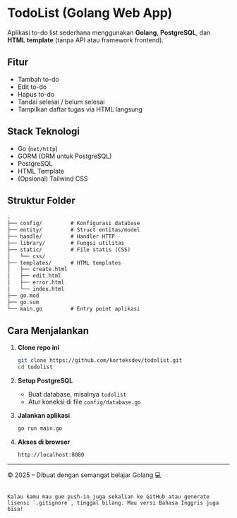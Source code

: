 
# TodoList (Golang Web App)

Aplikasi to-do list sederhana menggunakan **Golang**, **PostgreSQL**, dan **HTML template** (tanpa API atau framework frontend).

## Fitur

- Tambah to-do
- Edit to-do
- Hapus to-do
- Tandai selesai / belum selesai
- Tampilkan daftar tugas via HTML langsung

## Stack Teknologi

- Go (`net/http`)
- GORM (ORM untuk PostgreSQL)
- PostgreSQL
- HTML Template
- (Opsional) Tailwind CSS

## Struktur Folder

```txt
.
├── config/         # Konfigurasi database
├── entity/         # Struct entitas/model
├── handle/         # Handler HTTP
├── library/        # Fungsi utilitas
├── static/         # File statis (CSS)
│   └── css/
├── templates/      # HTML templates
│   ├── create.html
│   ├── edit.html
│   ├── error.html
│   └── index.html
├── go.mod
├── go.sum
└── main.go         # Entry point aplikasi
```

## Cara Menjalankan

1. **Clone repo ini**

   ```bash
   git clone https://github.com/korteksdev/todolist.git
   cd todolist
   ```

2. **Setup PostgreSQL**

   - Buat database, misalnya `todolist`
   - Atur koneksi di file `config/database.go`

3. **Jalankan aplikasi**

   ```bash
   go run main.go
   ```

4. **Akses di browser**

   ```
   http://localhost:8080
   ```

---

© 2025 – Dibuat dengan semangat belajar Golang 💻
```

Kalau kamu mau gue push-in juga sekalian ke GitHub atau generate lisensi `.gitignore`, tinggal bilang. Mau versi Bahasa Inggris juga bisa!
